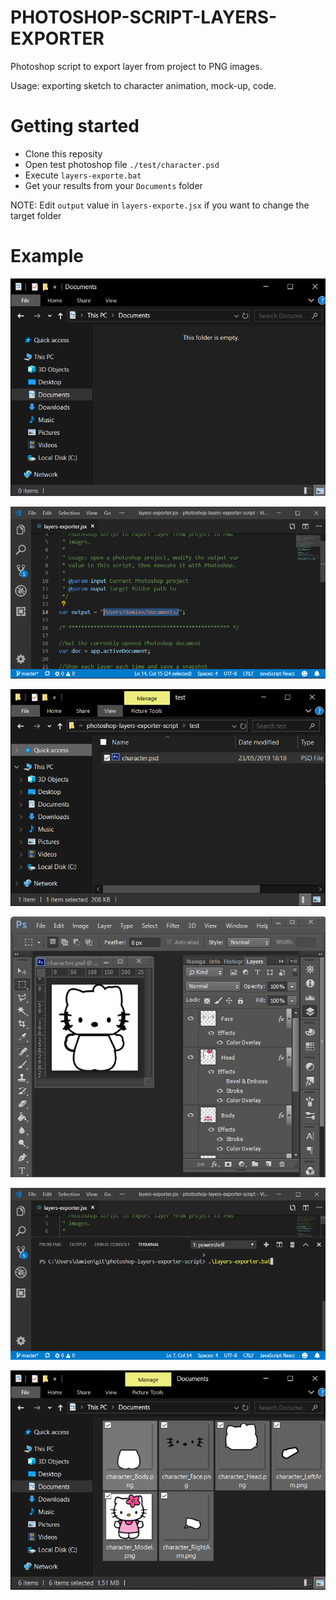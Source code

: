 PHOTOSHOP-SCRIPT-LAYERS-EXPORTER
===

Photoshop script to export layer from project to PNG images.

Usage: exporting sketch to character animation, mock-up, code.

# Getting started

* Clone this reposity
* Open test photoshop file `./test/character.psd`
* Execute `layers-exporte.bat`
* Get your results from your `Documents` folder

NOTE: Edit `output` value in `layers-exporte.jsx` if you want to change the target folder

# Example

![picture](docs/ScreenShot000.png)

![picture](docs/ScreenShot001.png)

![picture](docs/ScreenShot002.png)

![picture](docs/ScreenShot003.png)

![picture](docs/ScreenShot005.png)

![picture](docs/ScreenShot006.png)
